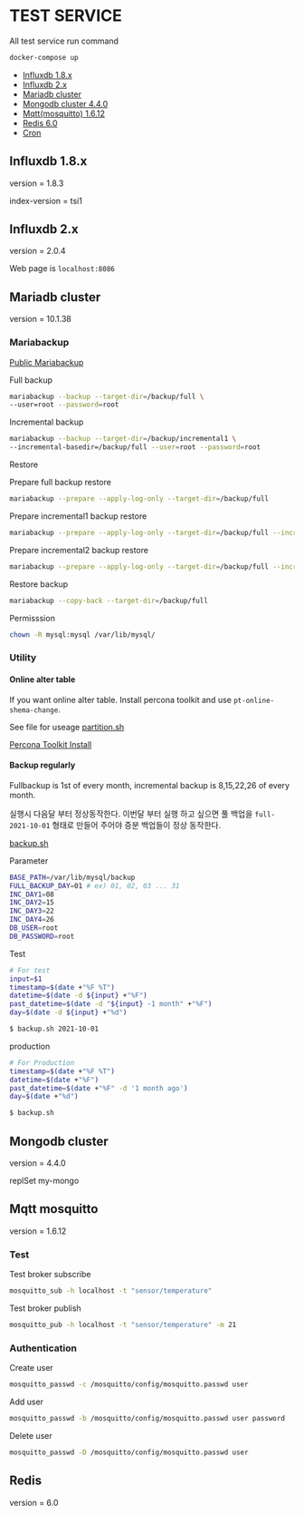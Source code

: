 # TEST SERVICE
All test service run command
```sh
docker-compose up
```
- [Influxdb 1.8.x](#influxdb-1.8.x)
- [Influxdb 2.x](#influxdb-2.x)
- [Mariadb cluster](#mariadb-cluster)
- [Mongodb cluster 4.4.0](#mongodb-cluster)
- [Mqtt(mosquitto) 1.6.12](#mqtt-mosquitto)
- [Redis 6.0](#redis)
- [Cron](#cron)

## Influxdb 1.8.x

version = 1.8.3

index-version = tsi1

## Influxdb 2.x

version = 2.0.4

Web page is `localhost:8086`

## Mariadb cluster

version = 10.1.38

### Mariabackup

[Public Mariabackup](https://mariadb.com/kb/en/incremental-backup-and-restore-with-mariabackup)

Full backup
```sh
mariabackup --backup --target-dir=/backup/full \
--user=root --password=root
```

Incremental backup
```sh
mariabackup --backup --target-dir=/backup/incremental1 \
--incremental-basedir=/backup/full --user=root --password=root
```

Restore

Prepare full backup restore
```sh
mariabackup --prepare --apply-log-only --target-dir=/backup/full
```

Prepare incremental1 backup restore
```sh
mariabackup --prepare --apply-log-only --target-dir=/backup/full --incremental-dir=/backup/increment1
```

Prepare incremental2 backup restore
```sh
mariabackup --prepare --apply-log-only --target-dir=/backup/full --incremental-dir=/backup/increment2
```

Restore backup
```sh
mariabackup --copy-back --target-dir=/backup/full
```

Permisssion
```sh
chown -R mysql:mysql /var/lib/mysql/
```

### Utility

#### Online alter table

If you want online alter table. Install percona toolkit and use `pt-online-shema-change`.

See file for useage [partition.sh](mariadb-cluster/pt-online-schema-change/partition.sh)


[Percona Toolkit Install](https://www.percona.com/doc/percona-repo-config/installing.html)

#### Backup regularly 

Fullbackup is 1st of every month, incremental backup is 8,15,22,26 of every month.

실행시 다음달 부터 정상동작한다. 이번달 부터 실행 하고 싶으면 풀 백업을 `full-2021-10-01` 형태로 만들어 주어야 증분 백업들이 정상 동작한다.

[backup.sh](mariadb-backup/backup.sh)

Parameter
```sh
BASE_PATH=/var/lib/mysql/backup
FULL_BACKUP_DAY=01 # ex) 01, 02, 03 ... 31
INC_DAY1=08
INC_DAY2=15
INC_DAY3=22
INC_DAY4=26
DB_USER=root
DB_PASSWORD=root
```

Test
```sh
# For test
input=$1
timestamp=$(date +"%F %T")
datetime=$(date -d ${input} +"%F")
past_datetime=$(date -d "${input} -1 month" +"%F")
day=$(date -d ${input} +"%d")

$ backup.sh 2021-10-01
```

production
```sh
# For Production
timestamp=$(date +"%F %T")
datetime=$(date +"%F")
past_datetime=$(date +"%F" -d '1 month ago')
day=$(date +"%d")

$ backup.sh
```


## Mongodb cluster

version = 4.4.0

replSet my-mongo

## Mqtt mosquitto

version = 1.6.12

### Test

Test broker subscribe
```sh
mosquitto_sub -h localhost -t "sensor/temperature"
```

Test broker publish
```sh
mosquitto_pub -h localhost -t "sensor/temperature" -m 21
```

### Authentication

Create user
```sh
mosquitto_passwd -c /mosquitto/config/mosquitto.passwd user
```

Add user
```sh
mosquitto_passwd -b /mosquitto/config/mosquitto.passwd user password
```

Delete user
```sh
mosquitto_passwd -D /mosquitto/config/mosquitto.passwd user
```

## Redis

version = 6.0